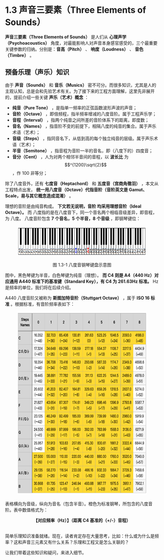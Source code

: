 
# 1.3 声音三要素（Three Elements of Sounds）

**声音三要素（Three Elements of Sounds）** 是人们从 **心理声学（Psychoacoustics）** 角度，对最能影响人对声音本身感官感受的，三个最重要关键参数的归纳。分别是：**音高（Pitch）** 、 **响度（Loudness）** 、 **音色（Timbre）** 。

## **预备乐理（声乐）知识**

由于 **声音（Sounds）** 和 **音乐（Musics）** 密不可分。而很多知识，尤其是人的主观认知，总是会和先验艺术有关。为了接下来的工程方面理解，这里先非展开的，提前介绍一些关键 **声乐（艺术）概念** ：

- **纯音（Pure Tone）** ，是指单一频率的正弦函数波形声波的声音；
- **音阶（Octave）** ，即倍频程，指半频率增减的八度音阶。属于工程声乐学；
- **音程（Interval）** ，指两个纯音之间所差的音阶体系下的距离，即度数；
- **音名（Names）** ，指音阶不变的前提下，相隔八度的纯音的集合。属于声乐术语（艺术）；
- **音级（Steps）** ，指同音名下，从低到高的每个独立纯音的层级。属于声乐术语（艺术）；
- **半音（Semitone）** ，指音程为音阶一半的音名，即（八度下的）四度音；
- **音分（Cent）** ，人为对两个相邻半音间的音程，以 **波长比** 为 $$^{1200}\sqrt{2}$$ ，作 100 非等分；

除了八度音外，还有 **七度音（Heptachord）** 和 **五度音（宫商角徵羽）** ，本文从工程特点出发， **统一用八度音（Octave）代指音阶（音阶英文是 Gamut、Scale，易与其它概念造成混淆）** 。

理想的音阶是由纯音构成。 **下文若无说明，音阶 均采用理想音阶（Ideal Octave）。** 而 八度指的是在八度音下，同一个音名两个相临音级差异，即音程，为 八度。
八度音阶包含 **7 个音名，5 个半音，8 个音级** ，即钢琴键位：

<center>
<figure>
   <img  
      width = "800" height = "100"
      src="../../Pictures/Octave_piano_keybord.png" alt="">
    <figcaption>
      <p>图 1.3-1 八度音钢琴键盘示意图</p>
   </figcaption>
</figure>
</center>

图中，黑色琴键为半音，白色琴键为纯音（理想）。 **而 C4 则是 A4（440 Hz）对应通用 A440 标准下的基准键（Standard Key），有 C4 为 261.63Hz 标准。** Hz 是频率的单位，我们将在后续介绍。

A440 八度音阶又被称为 **斯图加特音阶（Stuttgart Octave）** ，属于 **ISO 16 标准** 。根据标准，有音阶频率表如下：

<center>
<figure>
   <img  
      width = "600" height = "600"
      src="../../Pictures/Octave_steps_names_Hz_table.png" alt="">
</figure>
</center>

表格横向为音级，纵向为音名（包含半音）。橙色为标准钢琴，所包含的八度音阶。表中数值格式为：

<center>
<b>
【对应频率（Hz）】（距离 C4 基准的（+/-）音程）
</b>
</center>
<br>

简单乐理知识准备就绪。现在，读者肯定存在大量思考，比如：什么或为什么是频率？这和声音三元素又有什么关系？乐理和工程又是怎么关联的？

让我们带着这些知识和疑问，来进入细节。

[ref]: References_1.md